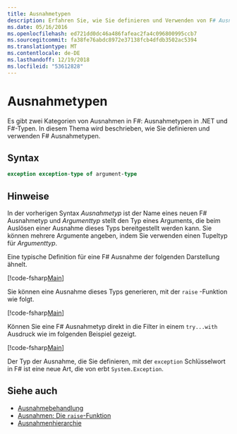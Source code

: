 ```yaml
---
title: Ausnahmetypen
description: Erfahren Sie, wie Sie definieren und Verwenden von F# Ausnahmetypen.
ms.date: 05/16/2016
ms.openlocfilehash: ed721dd0dc46a486fafeac2fa4c096800995ccb7
ms.sourcegitcommit: fa38fe76abdc8972e37138fcb4dfdb3502ac5394
ms.translationtype: MT
ms.contentlocale: de-DE
ms.lasthandoff: 12/19/2018
ms.locfileid: "53612828"
---
```

# <a name="exception-types"></a>Ausnahmetypen

Es gibt zwei Kategorien von Ausnahmen in F#: Ausnahmetypen in .NET und F#-Typen. In diesem Thema wird beschrieben, wie Sie definieren und verwenden F# Ausnahmetypen.

## <a name="syntax"></a>Syntax

```fsharp
exception exception-type of argument-type
```

## <a name="remarks"></a>Hinweise

In der vorherigen Syntax *Ausnahmetyp* ist der Name eines neuen F# Ausnahmetyp und *Argumenttyp* stellt den Typ eines Arguments, die beim Auslösen einer Ausnahme dieses Typs bereitgestellt werden kann. Sie können mehrere Argumente angeben, indem Sie verwenden einen Tupeltyp für *Argumenttyp*.

Eine typische Definition für eine F# Ausnahme der folgenden Darstellung ähnelt.

[!code-fsharp[Main](../../../../samples/snippets/fsharp/lang-ref-2/snippet5501.fs)]

Sie können eine Ausnahme dieses Typs generieren, mit der `raise` -Funktion wie folgt.

[!code-fsharp[Main](../../../../samples/snippets/fsharp/lang-ref-2/snippet5502.fs)]

Können Sie eine F# Ausnahmetyp direkt in die Filter in einem `try...with` Ausdruck wie im folgenden Beispiel gezeigt.

[!code-fsharp[Main](../../../../samples/snippets/fsharp/lang-ref-2/snippet5503.fs)]

Der Typ der Ausnahme, die Sie definieren, mit der `exception` Schlüsselwort in F# ist eine neue Art, die von erbt `System.Exception`.

## <a name="see-also"></a>Siehe auch

- [Ausnahmebehandlung](index.md)
- [Ausnahmen: Die `raise`-Funktion](the-raise-function.md)
- [Ausnahmenhierarchie](https://msdn.microsoft.com/library/z4c5tckx.aspx)